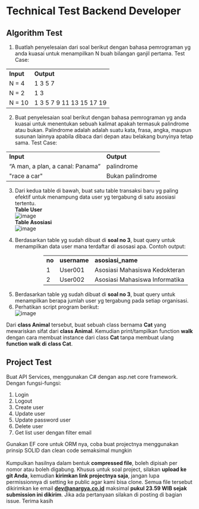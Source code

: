 # Technical Test Backend Developer #

## Algorithm Test ##

1. Buatlah penyelesaian dari soal berikut dengan bahasa pemrograman yg anda kuasai untuk menampilkan N buah bilangan ganjil pertama. Test Case:
<table>
  <tr>
    <td><b>Input</b></td>
    <td><b>Output</b></td>
  </tr>
  <tr>
    <td>N = 4</td>
    <td>1 3 5 7</td>
  </tr>
  <tr>
    <td>N = 2</td>
    <td>1 3</td>
  </tr>
  <tr>
    <td>N = 10</td>
    <td>1 3 5 7 9 11 13 15 17 19</td>
  </tr>
</table>

2. Buat penyelesaian soal berikut dengan bahasa pemrograman yg anda kuasai untuk menentukan sebuah kalimat apakah termasuk palindrome atau bukan. Palindrome adalah adalah suatu kata, frasa, angka, maupun susunan lainnya apabila dibaca dari depan atau belakang bunyinya tetap sama. Test Case:
<table>
  <tr>
    <td><b>Input</b></td>
    <td><b>Output</b></td>
  </tr>
  <tr>
    <td>“A man, a plan, a canal: Panama”</td>
    <td>palindrome</td>
  </tr>
  <tr>
    <td>"race a car"</td>
    <td>Bukan palindrome</td>
  </tr>
</table>

3. Dari kedua table di bawah, buat satu table transaksi baru yg paling efektif untuk menampung data user yg tergabung di satu asosiasi tertentu.
<br> <b>Table User</b>
<br> ![image](https://github.com/shuujin23/technical-test/assets/8181423/4e0f3169-bfb0-49eb-9af0-ab28c5c34673)
<br> <b>Table Asosiasi</b>
<br> ![image](https://github.com/shuujin23/technical-test/assets/8181423/873d6776-21ac-4998-8c6d-19dbd285ff20)

4.	Berdasarkan table yg sudah dibuat di **soal no 3**, buat query untuk menampilkan data user mana terdaftar di asosasi apa. Contoh output:

<div style="padding-left:100px">
  <table>
    <tr>
      <td><b>no</b></td>
      <td><b>username</b></td>
      <td><b>asosiasi_name</b></td>
    </tr>
    <tr>
      <td>1</td>
      <td>User001</td>
      <td>Asosiasi Mahasiswa Kedokteran</td>
    </tr>
    <tr>
      <td>2</td>
      <td>User002</td>
      <td>Asosiasi Mahasiswa Informatika</td>
    </tr>
  </table>
</div>

5.	Berdasarkan table yg sudah dibuat di **soal no 3**, buat query untuk menampilkan berapa jumlah user yg tergabung pada setiap organisasi.
6.	Perhatikan script program berikut: <br> ![image](https://github.com/shuujin23/technical-test/assets/8181423/9adcf355-40ba-4c32-b9af-86ca2df8e813) <br>

   Dari **class Animal** tersebut, buat sebuah class bernama **Cat** yang mewariskan sifat dari **class Animal**. Kemudian print/tampilkan function **walk** dengan cara membuat instance dari class **Cat** tanpa membuat ulang **function walk di class Cat**.

## Project Test ##
Buat API Services, menggunakan C# dengan asp.net core framework. Dengan fungsi-fungsi:
  1. Login
  2. Logout
  3. Create user
  4. Update user
  5. Update password user
  6. Delete user
  7. Get list user dengan filter email

Gunakan EF core untuk ORM nya, coba buat projectnya menggunakan prinsip SOLID dan clean code semaksimal mungkin
<br>
<br>
Kumpulkan hasilnya dalam bentuk <b>compressed file</b>, boleh dipisah per nomor atau boleh digabung. Khusus untuk soal project, silakan <b>upload ke git Anda</b>, kemudian <b>kirimkan link projectnya saja</b>, jangan lupa permissionnya di setting ke public agar kami bisa clone. Semua file tersebut dikirimkan ke email <b>dev@anargya.co.id</b> maksimal <b> pukul 23.59 WIB sejak submission ini dikirim</b>. Jika ada pertanyaan silakan di posting di bagian issue. Terima kasih
